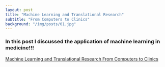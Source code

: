 ```yaml
---
layout: post
title: "Machine Learning and Translational Research"
subtitle: "From Computers to Clinics"
background: "/img/posts/01.jpg"
---
```


### In this post I discussed the application of machine learning in medicine!!!

[Machine Learning and Translational Research From Computers to Clinics](https://medium.com/towards-data-science/machine-learning-and-translational-research-d0738ac13d6)
